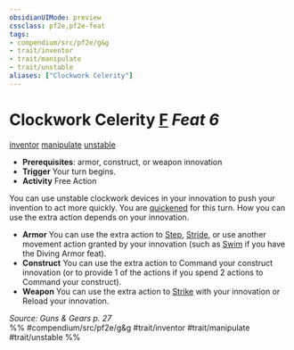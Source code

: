 ```yaml
---
obsidianUIMode: preview
cssclass: pf2e,pf2e-feat
tags:
- compendium/src/pf2e/g&g
- trait/inventor
- trait/manipulate
- trait/unstable
aliases: ["Clockwork Celerity"]
---
```

# Clockwork Celerity  [F](/rules/core-rulebook/chapter-9-playing-the-game.md#Actions "Free Action") *Feat 6*  
[inventor](/rules/traits/inventor-g-g.md)  [manipulate](/rules/traits/manipulate.md)  [unstable](/rules/traits/unstable-g-g.md)  

- **Prerequisites**: armor, construct, or weapon innovation
- **Trigger** Your turn begins.
- **Activity** Free Action

You can use unstable clockwork devices in your innovation to push your invention to act more quickly. You are [quickened](/rules/conditions.md#Quickened) for this turn. How you can use the extra action depends on your innovation.

- **Armor** You can use the extra action to [Step](/rules/actions/step.md), [Stride](/rules/actions/stride.md), or use another movement action granted by your innovation (such as [Swim](/rules/actions/swim.md) if you have the Diving Armor feat).
- **Construct** You can use the extra action to Command your construct innovation (or to provide 1 of the actions if you spend 2 actions to Command your construct).
- **Weapon** You can use the extra action to [Strike](/rules/actions/strike.md) with your innovation or Reload your innovation.

*Source: Guns & Gears p. 27*  
%% #compendium/src/pf2e/g&g #trait/inventor #trait/manipulate #trait/unstable %%